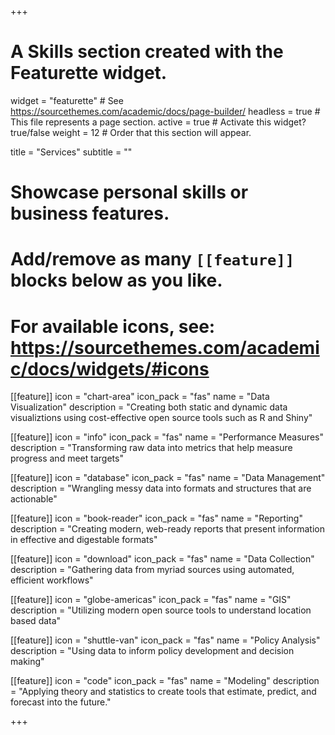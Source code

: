 +++
# A Skills section created with the Featurette widget.
widget = "featurette"  # See https://sourcethemes.com/academic/docs/page-builder/
headless = true  # This file represents a page section.
active = true  # Activate this widget? true/false
weight = 12  # Order that this section will appear.

title = "Services"
subtitle = ""

# Showcase personal skills or business features.
# 
# Add/remove as many `[[feature]]` blocks below as you like.
# 
# For available icons, see: https://sourcethemes.com/academic/docs/widgets/#icons

[[feature]]
  icon = "chart-area"
  icon_pack = "fas"
  name = "Data Visualization"
  description = "Creating both static and dynamic data visualiztions using cost-effective open source tools such as R and Shiny"
  
[[feature]]
  icon = "info"
  icon_pack = "fas"
  name = "Performance Measures"
  description = "Transforming raw data into metrics that help measure progress and meet targets"
  
[[feature]]
  icon = "database"
  icon_pack = "fas"
  name = "Data Management"
  description = "Wrangling messy data into formats and structures that are actionable"

[[feature]]
  icon = "book-reader"
  icon_pack = "fas"
  name = "Reporting"
  description = "Creating modern, web-ready reports that present information in effective and digestable formats"

[[feature]]
  icon = "download"
  icon_pack = "fas"
  name = "Data Collection"
  description = "Gathering data from myriad sources using automated, efficient workflows"
  
[[feature]]
  icon = "globe-americas"
  icon_pack = "fas"
  name = "GIS"
  description = "Utilizing modern open source tools to understand location based data"
  
[[feature]]
  icon = "shuttle-van"
  icon_pack = "fas"
  name = "Policy Analysis"
  description = "Using data to inform policy development and decision making"

[[feature]]
  icon = "code"
  icon_pack = "fas"
  name = "Modeling"
  description = "Applying theory and statistics to create tools that estimate, predict, and forecast into the future."

+++
